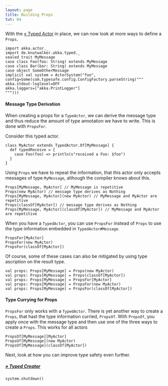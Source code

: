 ```yaml
---
layout: page
title: Building Props
tut: 04
---
```


With the [&laquo; Typed Actor](typed-actor.html) in place, we can now look at more ways to define a `Props`.

```tut:invisible
import akka.actor._
import de.knutwalker.akka.typed._
sealed trait MyMessage
case class Foo(foo: String) extends MyMessage
case class Bar(bar: String) extends MyMessage
case object SomeOtherMessage
implicit val system = ActorSystem("foo", config=Some(com.typesafe.config.ConfigFactory.parseString("""
akka.stdout-loglevel=OFF
akka.loggers=["akka.PrintLogger"]
""")))
```

#### Message Type Derivation

When creating a props for a `TypeActor`, we can derive the message type and thus reduce the amount of type annotation we have to write.
This is done with `PropsFor`.

Consider this typed actor.

```tut:silent
class MyActor extends TypedActor.Of[MyMessage] {
  def typedReceive = {
    case Foo(foo) => println(s"received a Foo: $foo")
  }
}
```

Using `Props` we have to repeat the information, that this actor only accepts messages of type `MyMessage`, although the compiler knows about this.

```tut
Props[MyMessage, MyActor] // MyMessage is repetitive
Props(new MyActor) // message type derives as Nothing
Props[MyMessage, MyActor](new MyActor) // MyMessage and MyActor are repetitive
Props(classOf[MyActor]) // message type derives as Nothing
Props[MyMessage, MyActor](classOf[MyActor]) // MyMessage and MyActor are repetitive
```

When you have a `TypedActor`, you can use `PropsFor` instead of `Props` to use the type information embedded in `TypedActor#Message`.

```tut
PropsFor[MyActor]
PropsFor(new MyActor)
PropsFor(classOf[MyActor])
```

Of course, some of these cases can also be mitigated by using type ascription on the result type.

```tut
val props: Props[MyMessage] = Props(new MyActor)
val props: Props[MyMessage] = Props(classOf[MyActor])
val props: Props[MyMessage] = PropsFor[MyActor]
val props: Props[MyMessage] = PropsFor(new MyActor)
val props: Props[MyMessage] = PropsFor(classOf[MyActor])
```

#### Type Currying for Props

`PropsFor` only works with a `TypedActor`. There is yet another way to create a `Props`, that hast the type information curried, `PropsOf`.
With `PropsOf`, you apply once with the message type and then use one of the three ways to create a `Props`. This works for all actors

```tut
PropsOf[MyMessage][MyActor]
PropsOf[MyMessage](new MyActor)
PropsOf[MyMessage](classOf[MyActor])
```

Next, look at how you can improve type safety even further.

##### [&raquo; Typed Creator](creator.html)

```tut:invisible
system.shutdown()
```
